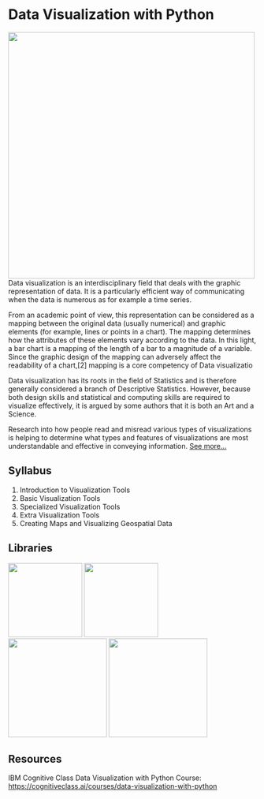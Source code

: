 # Data Visualization with Python
<img src="https://user-images.githubusercontent.com/85934122/155792851-a3ddc7b5-7fba-4888-813a-d5fedd6944cd.png" width="500">
Data visualization is an interdisciplinary field that deals with the graphic representation of data. It is a particularly efficient way of communicating when the data is numerous as for example a time series.

From an academic point of view, this representation can be considered as a mapping between the original data (usually numerical) and graphic elements (for example, lines or points in a chart). The mapping determines how the attributes of these elements vary according to the data. In this light, a bar chart is a mapping of the length of a bar to a magnitude of a variable. Since the graphic design of the mapping can adversely affect the readability of a chart,[2] mapping is a core competency of Data visualizatio

Data visualization has its roots in the field of Statistics and is therefore generally considered a branch of Descriptive Statistics. However, because both design skills and statistical and computing skills are required to visualize effectively, it is argued by some authors that it is both an Art and a Science.

Research into how people read and misread various types of visualizations is helping to determine what types and features of visualizations are most understandable and effective in conveying information.
<a href="https://en.wikipedia.org/wiki/Data_visualization" target="_blank">See more...</a><br>


## Syllabus
1) Introduction to Visualization Tools
2) Basic Visualization Tools
3) Specialized Visualization Tools
4) Extra Visualization Tools
5) Creating Maps and Visualizing Geospatial Data

## Libraries
<img src="https://user-images.githubusercontent.com/85934122/153268295-0105f8a4-7491-437e-b566-3f4ecbd113c8.png" width="150">     <img src="https://user-images.githubusercontent.com/85934122/153270262-1b5beb83-3cba-4008-92b1-dac9ed972017.png"  width="150"> <img src="https://user-images.githubusercontent.com/85934122/153312799-4e364e21-f293-44d5-ae28-e3bba69f9042.png" width="200"> <img src="https://user-images.githubusercontent.com/85934122/153312984-20169f9d-9cd5-4511-ba4a-5968ce522af8.png" width="200">  


## Resources
IBM Cognitive Class Data Visualization with Python Course: https://cognitiveclass.ai/courses/data-visualization-with-python
